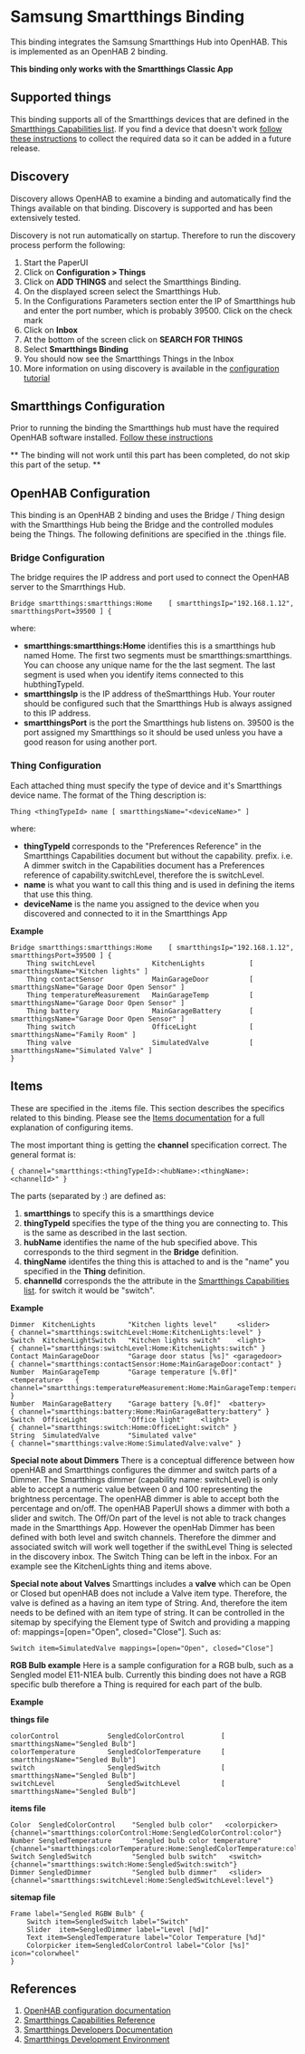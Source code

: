# Samsung Smartthings Binding

This binding integrates the Samsung Smartthings Hub into OpenHAB. This is implemented as an OpenHAB 2 binding.

**This binding only works with the Smartthings Classic App**

## Supported things

This binding supports all of the Smartthings devices that are defined in the [Smartthings Capabilities list](http://docs.smartthings.com/en/latest/capabilities-reference.html). If you find a device that doesn't work [follow these instructions](Troubleshooting.md) to collect the required data so it can be added in a future release.

## Discovery

Discovery allows OpenHAB to examine a binding and automatically find the Things available on that binding. Discovery is supported and has been extensively tested.

Discovery is not run automatically on startup. Therefore to run the discovery process perform the following:

1. Start the PaperUI
2. Click on **Configuration > Things**
3. Click on **ADD THINGS** and select the Smartthings Binding.
4. On the displayed screen select the Smartthings Hub.
5. In the Configurations Parameters section enter the IP of Smartthings hub and enter the port number, which is probably 39500. Click on the check mark
6. Click on **Inbox**
7. At the bottom of the screen click on **SEARCH FOR THINGS**
8. Select **Smartthings Binding**
9. You should now see the Smartthings Things in the Inbox
10. More information on using discovery is available in the [configuration tutorial](https://www.openhab.org/docs/configuration)

## Smartthings Configuration

Prior to running the binding the Smartthings hub must have the required OpenHAB software installed. [Follow these instructions](SmartthingsInstallation.md)

** The binding will not work until this part has been completed, do not skip this part of the setup. **

## OpenHAB Configuration

This binding is an OpenHAB 2 binding and uses the Bridge / Thing design with the Smartthings Hub being the Bridge and the controlled modules being the Things. The following definitions are specified in the .things file.

### Bridge Configuration

The bridge requires the IP address and port used to connect the OpenHAB server to the Smarrthings Hub.

    Bridge smartthings:smartthings:Home    [ smartthingsIp="192.168.1.12", smartthingsPort=39500 ] {

where:

* **smartthings:smartthings:Home** identifies this is a smartthings hub named Home. The first two segments must be smartthings:smartthings. You can choose any unique name for the the last segment. The last segment is used when you identify items connected to this hubthingTypeId. 
* **smartthingsIp** is the IP address of theSmartthings Hub. Your router should be configured such that the Smartthings Hub is always assigned to this IP address.
* **smartthingsPort** is the port the Smartthings hub listens on. 39500 is the port assigned my Smartthings so it should be used unless you have a good reason for using another port.


### Thing Configuration

Each attached thing must specify the type of device and it's Smartthings device name. The format of the Thing description is:

    Thing <thingTypeId> name [ smartthingsName="<deviceName>" ]
    
where:

* **thingTypeId** corresponds to the "Preferences Reference" in the Smartthings Capabilities document but without the capability. prefix. i.e. A dimmer switch in the Capabilities document has a Preferences reference of capability.switchLevel, therefore the <thingTypeId> is switchLevel.
* **name** is what you want to call this thing and is used in defining the items that use this thing. 
* **deviceName** is the name you assigned to the device when you discovered and connected to it in the Smartthings App


**Example**

    Bridge smartthings:smartthings:Home    [ smartthingsIp="192.168.1.12", smartthingsPort=39500 ] {
        Thing switchLevel              KitchenLights           [ smartthingsName="Kitchen lights" ]
        Thing contactSensor            MainGarageDoor          [ smartthingsName="Garage Door Open Sensor" ]
        Thing temperatureMeasurement   MainGarageTemp          [ smartthingsName="Garage Door Open Sensor" ]
        Thing battery                  MainGarageBattery       [ smartthingsName="Garage Door Open Sensor" ]
        Thing switch                   OfficeLight             [ smartthingsName="Family Room" ]
        Thing valve                    SimulatedValve          [ smartthingsName="Simulated Valve" ]
    }

## Items

These are specified in the .items file. This section describes the specifics related to this binding. Please see the [Items documentation](https://www.openhab.org/docs/configuration/items.html) for a full explanation of configuring items.

The most important thing is getting the **channel** specification correct. The general format is:

    { channel="smartthings:<thingTypeId>:<hubName>:<thingName>:<channelId>" }

The parts (separated by :) are defined as:

1. **smartthings** to specify this is a smartthings device
2. **thingTypeId** specifies the type of the thing  you are connecting to. This is the same as described in the last section.
3. **hubName** identifies the name of the hub specified above. This corresponds to the third segment in the **Bridge** definition.
4. **thingName** identifes the thing this is attached to and is the "name" you specified in the **Thing** definition.
5. **channelId** corresponds the the attribute in the [Smartthings Capabilities list](http://docs.smartthings.com/en/latest/capabilities-reference.html). for switch it would be "switch".

**Example**

    Dimmer  KitchenLights        "Kitchen lights level"     <slider>          { channel="smartthings:switchLevel:Home:KitchenLights:level" }
    Switch  KitchenLightSwitch   "Kitchen lights switch"    <light>           { channel="smartthings:switchLevel:Home:KitchenLights:switch" }
    Contact MainGarageDoor       "Garage door status [%s]" <garagedoor>       { channel="smartthings:contactSensor:Home:MainGarageDoor:contact" }  
    Number  MainGarageTemp       "Garage temperature [%.0f]"  <temperature>   { channel="smartthings:temperatureMeasurement:Home:MainGarageTemp:temperature" }  
    Number  MainGarageBattery    "Garage battery [%.0f]"  <battery>           { channel="smartthings:battery:Home:MainGarageBattery:battery" }  
    Switch  OfficeLight          "Office light"    <light>                    { channel="smartthings:switch:Home:OfficeLight:switch" }
    String  SimulatedValve       "Simulated valve"                            { channel="smartthings:valve:Home:SimulatedValve:valve" }

**Special note about Dimmers**
There is a conceptual difference between how openHAB and Smartthings configures the dimmer and switch parts of a Dimmer. The Smartthings dimmer (capability name: switchLevel) is only able to accept a numeric value between 0 and 100 representing the brightness percentage. The openHAB dimmer is able to accept both the percentage and on/off. The openHAB PaperUI shows a dimmer with both a slider and switch. The Off/On part of the level is not able to track changes made in the Smartthings App. However the openHab Dimmer has been defined with both level and switch channels. Therefore the dimmer and associated switch will work well together if the swithLevel Thing is selected in the discovery inbox. The Switch Thing can be left in the inbox. For an example see the KitchenLights thing and items above.

**Special note about Valves**
Smarttings includes a **valve** which can be Open or Closed but openHAB does not include a Valve item type. Therefore, the valve is defined as a having an item type of String. And, therefore the item needs to be defined with an item type of string. It can be controlled in the sitemap by specifying the Element type of Switch and providing a mapping of: mappings=[open="Open", closed="Close"]. Such as:

    Switch item=SimulatedValve mappings=[open="Open", closed="Close"]
    
**RGB Bulb example**
Here is a sample configuration for a RGB bulb, such as a Sengled model E11-N1EA bulb. Currently this binding does not have a RGB specific bulb therefore a Thing is required for each part of the bulb.

**Example**

**things file**

    colorControl            SengledColorControl         [ smartthingsName="Sengled Bulb"]
    colorTemperature        SengledColorTemperature     [ smartthingsName="Sengled Bulb"]
    switch                  SengledSwitch               [ smartthingsName="Sengled Bulb"]
    switchLevel             SengledSwitchLevel          [ smartthingsName="Sengled Bulb"]

**items file**

    Color  SengledColorControl    "Sengled bulb color"   <colorpicker>   {channel="smartthings:colorControl:Home:SengledColorControl:color"}
    Number SengledTemperature     "Sengled bulb color temperature"       {channel="smartthings:colorTemperature:Home:SengledColorTemperature:colorTemperature"}
    Switch SengledSwitch          "Sengled bulb switch"   <switch>       {channel="smartthings:switch:Home:SengledSwitch:switch"}
    Dimmer SengledDimmer          "Sengled bulb dimmer"   <slider>       {channel="smartthings:switchLevel:Home:SengledSwitchLevel:level"}

**sitemap file**

    Frame label="Sengled RGBW Bulb" {
        Switch item=SengledSwitch label="Switch"
        Slider  item=SengledDimmer label="Level [%d]"
        Text item=SengledTemperature label="Color Temperature [%d]"
        Colorpicker item=SengledColorControl label="Color [%s]"  icon="colorwheel"
    }




## References

1. [OpenHAB configuration documentation](http://docs.openhab.org/configuration/index.html)
2. [Smartthings Capabilities Reference](http://docs.smartthings.com/en/latest/capabilities-reference.html)
3. [Smartthings Developers Documentation](http://docs.smartthings.com/en/latest/index.html)
4. [Smartthings Development Environment](https://graph.api.smartthings.com/)
